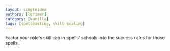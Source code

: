 ```yaml
---
layout: singleidea
authors: [lorimer]
category: [vanilla]
tags: [spellcasting, skill scaling]
---
```

Factor your role's skill cap in spells' schools into the success rates for those spells.
